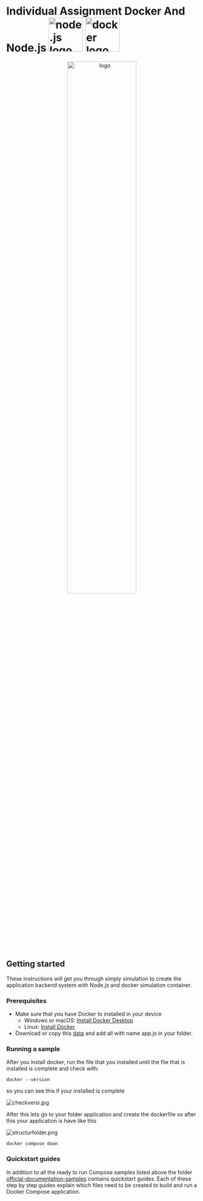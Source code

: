 # Individual Assignment Docker And Node.js <img src="https://img.shields.io/badge/-Node.js-05122A?style=flat&logo=node.js" width="90" alt="node.js logo"> <img src="https://img.shields.io/badge/-Docker-05122A?style=flat&logo=docker" width="90" alt="docker logo">


<p align="center">
  <img src="https://i.morioh.com/2020/01/30/682d7390521c.jpg" width="60%" alt="logo">
</p>

## Getting started

These instructions will get you through simply simulation to create the application backend system
with Node.js and docker simulation container.

### Prerequisites

- Make sure that you have Docker to installed in your device
  - Windows or macOS:
    [Install Docker Desktop](https://www.docker.com/get-started)
  - Linux: [Install Docker](https://www.docker.com/get-started)
- Download or copy this [data](https://gist.github.com/berdoezt/e51718982926f0caa3fcd8ed45111430) and add all with name app.js in your folder.
  
### Running a sample

After you install docker, run the file that you installed until the file that is installed is complete and check with:

```console
docker --version
```

so you can see this if your installed is complete 

![checkversi.jpg](https://i.postimg.cc/XN5Ln4Wf/checkversi.jpg)

After this lets go to your folder application and create the dockerfile 
so after this your application is have like this

![structurfolder.png](https://i.postimg.cc/8cKtQ9Nc/structurfolder-haikal.png)

```console
docker compose down
```

### Quickstart guides

In addition to all the ready to run Compose samples listed above the folder [official-documentation-samples](official-documentation-samples/README.md) contains quickstart guides. Each of these step by step guides explain which files need to be created to build and run a Docker Compose application.
